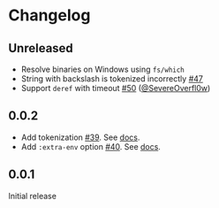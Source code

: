 # Changelog

## Unreleased

- Resolve binaries on Windows using `fs/which`
- String with backslash is tokenized incorrectly [#47](https://github.com/babashka/process/issues/47)
- Support `deref` with timeout [#50](https://github.com/babashka/process/issues/50) ([@SevereOverfl0w](https://github.com/SevereOverfl0w))

## 0.0.2

- Add tokenization [#39](https://github.com/babashka/process/issues/39). See [docs](https://github.com/babashka/process#tokenization).
- Add `:extra-env` option [#40](https://github.com/babashka/process/issues/40). See [docs](https://github.com/babashka/process#add-environment).

## 0.0.1

Initial release
